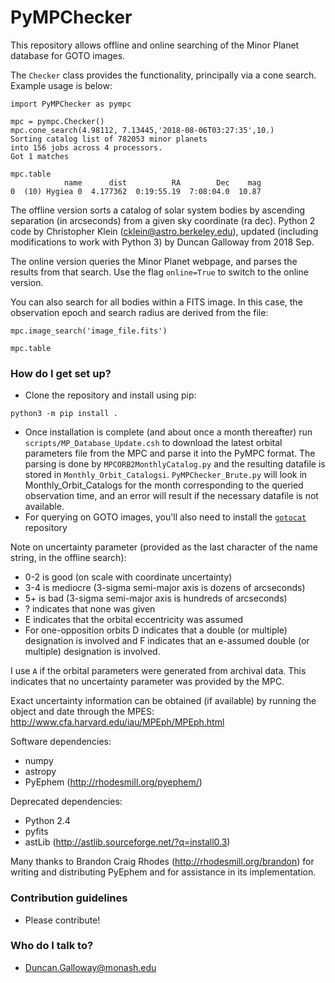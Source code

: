 # PyMPChecker

This repository allows offline and online searching of the Minor Planet
database for GOTO images.

The `Checker` class provides the functionality, principally
via a cone search. Example usage is below:

```
import PyMPChecker as pympc

mpc = pympc.Checker()
mpc.cone_search(4.98112, 7.13445,'2018-08-06T03:27:35',10.)
Sorting catalog list of 782053 minor planets
into 156 jobs across 4 processors.
Got 1 matches

mpc.table
            name      dist          RA        Dec    mag
0  (10) Hygiea 0  4.177362  0:19:55.19  7:08:04.0  10.87
```

The offline version sorts a catalog of solar system bodies by 
ascending separation (in arcseconds) from a given sky coordinate (ra dec). 
Python 2 code by Christopher Klein 
(cklein@astro.berkeley.edu), updated (including modifications to work with Python 3)
by Duncan Galloway from 2018 Sep.

The online version queries the Minor Planet webpage, and parses
the results from that search. Use the flag `online=True` to 
switch to the online version.

You can also search for all bodies within a FITS image. In this case, the observation epoch and search radius are derived from the file:
```
mpc.image_search('image_file.fits')

mpc.table
```

### How do I get set up? ###

* Clone the repository and install using pip:
```
python3 -m pip install .
```
* Once installation is complete (and about once a month thereafter) run
`scripts/MP_Database_Update.csh` to download the latest orbital
parameters file from the MPC and parse it into the PyMPC format. The parsing is
done by `MPCORB2MonthlyCatalog.py` and the resulting datafile is stored in 
`Monthly_Orbit_Catalogsi`. `PyMPChecker_Brute.py` will look in 
Monthly_Orbit_Catalogs for the month corresponding to the queried observation 
time, and an error will result if the necessary datafile is not available.
* For querying on GOTO images, you'll also need to install the [`gotocat`](https://github.com/GOTO-OBS/gotocat)
repository

Note on uncertainty parameter (provided as the last character
of the name string, in the offline search):
* 0-2 is good (on scale with coordinate uncertainty)
* 3-4 is mediocre (3-sigma semi-major axis is dozens of arcseconds)
* 5+ is bad (3-sigma semi-major axis is hundreds of arcseconds)
* ? indicates that none was given
* E indicates that the orbital eccentricity was assumed
* For one-opposition orbits D indicates that a double (or multiple)
    designation is involved and F indicates that an e-assumed
    double (or multiple) designation is involved.

I use `A` if the orbital parameters were generated from archival data.
This indicates that no uncertainty parameter was provided by the MPC.

Exact uncertainty information can be obtained (if available) by running the 
object and date through the MPES: 
  http://www.cfa.harvard.edu/iau/MPEph/MPEph.html

Software dependencies:
*  numpy
*  astropy
*  PyEphem (http://rhodesmill.org/pyephem/)

Deprecated dependencies:
*  Python 2.4
*  pyfits
*  astLib (http://astlib.sourceforge.net/?q=install0.3)
    
Many thanks to Brandon Craig Rhodes (http://rhodesmill.org/brandon) for writing 
and distributing PyEphem and for assistance in its implementation.

### Contribution guidelines ###

* Please contribute!

### Who do I talk to? ###

* Duncan.Galloway@monash.edu

